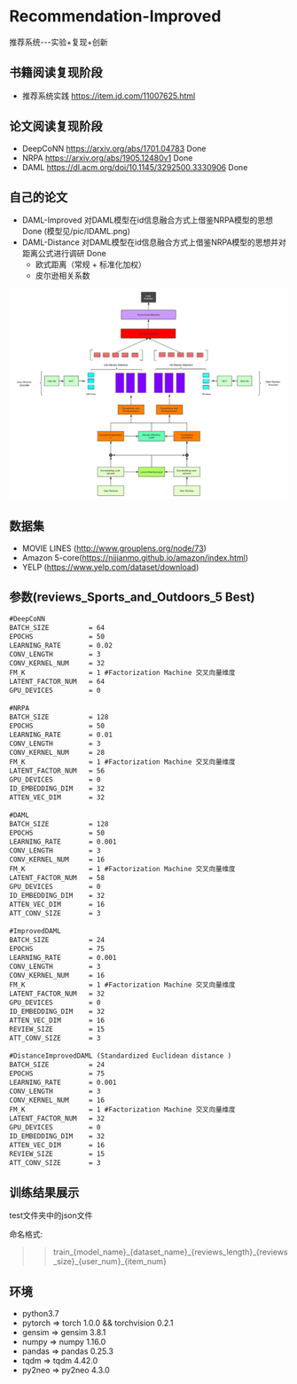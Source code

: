 # Recommendation-Improved
推荐系统---实验+复现+创新
## 书籍阅读复现阶段
+ 推荐系统实践 https://item.jd.com/11007625.html

## 论文阅读复现阶段
+ DeepCoNN https://arxiv.org/abs/1701.04783 Done
+ NRPA https://arxiv.org/abs/1905.12480v1 Done
+ DAML https://dl.acm.org/doi/10.1145/3292500.3330906 Done

## 自己的论文
+ DAML-Improved 对DAML模型在id信息融合方式上借鉴NRPA模型的思想 Done (模型见/pic/IDAML.png)
+ DAML-Distance 对DAML模型在id信息融合方式上借鉴NRPA模型的思想并对距离公式进行调研 Done
  + 欧式距离（常规 + 标准化加权）
  + 皮尔逊相关系数

![image](/pic/IDAML.png)

## 数据集
+ MOVIE LINES (http://www.grouplens.org/node/73)
+ Amazon 5-core(https://nijianmo.github.io/amazon/index.html)
+ YELP (https://www.yelp.com/dataset/download)

## 参数(reviews_Sports_and_Outdoors_5 Best)

```python3
#DeepCoNN
BATCH_SIZE          = 64
EPOCHS              = 50
LEARNING_RATE       = 0.02
CONV_LENGTH         = 3
CONV_KERNEL_NUM     = 32
FM_K                = 1 #Factorization Machine 交叉向量维度
LATENT_FACTOR_NUM   = 64
GPU_DEVICES         = 0

#NRPA
BATCH_SIZE          = 128
EPOCHS              = 50
LEARNING_RATE       = 0.01
CONV_LENGTH         = 3
CONV_KERNEL_NUM     = 28
FM_K                = 1 #Factorization Machine 交叉向量维度
LATENT_FACTOR_NUM   = 56
GPU_DEVICES         = 0
ID_EMBEDDING_DIM    = 32
ATTEN_VEC_DIM       = 32

#DAML
BATCH_SIZE          = 128
EPOCHS              = 50
LEARNING_RATE       = 0.001
CONV_LENGTH         = 3
CONV_KERNEL_NUM     = 16
FM_K                = 1 #Factorization Machine 交叉向量维度
LATENT_FACTOR_NUM   = 58
GPU_DEVICES         = 0
ID_EMBEDDING_DIM    = 32
ATTEN_VEC_DIM       = 16
ATT_CONV_SIZE       = 3

#ImprovedDAML
BATCH_SIZE          = 24
EPOCHS              = 75
LEARNING_RATE       = 0.001
CONV_LENGTH         = 3
CONV_KERNEL_NUM     = 16
FM_K                = 1 #Factorization Machine 交叉向量维度
LATENT_FACTOR_NUM   = 32
GPU_DEVICES         = 0
ID_EMBEDDING_DIM    = 32
ATTEN_VEC_DIM       = 16
REVIEW_SIZE         = 15
ATT_CONV_SIZE       = 3

#DistanceImprovedDAML (Standardized Euclidean distance )
BATCH_SIZE          = 24
EPOCHS              = 75
LEARNING_RATE       = 0.001
CONV_LENGTH         = 3
CONV_KERNEL_NUM     = 16
FM_K                = 1 #Factorization Machine 交叉向量维度
LATENT_FACTOR_NUM   = 32
GPU_DEVICES         = 0
ID_EMBEDDING_DIM    = 32
ATTEN_VEC_DIM       = 16
REVIEW_SIZE         = 15
ATT_CONV_SIZE       = 3
```
  
## 训练结果展示
test文件夹中的json文件

命名格式:
>> train\_{model_name}\_{dataset_name}\_{reviews_length}\_{reviews_size}\_{user_num}\_{item_num}

## 环境
+ python3.7
+ pytorch => torch             1.0.0 && torchvision       0.2.1   
+ gensim => gensim            3.8.1   
+ numpy => numpy             1.16.0 
+ pandas => pandas            0.25.3  
+ tqdm => tqdm              4.42.0
+ py2neo => py2neo            4.3.0 
